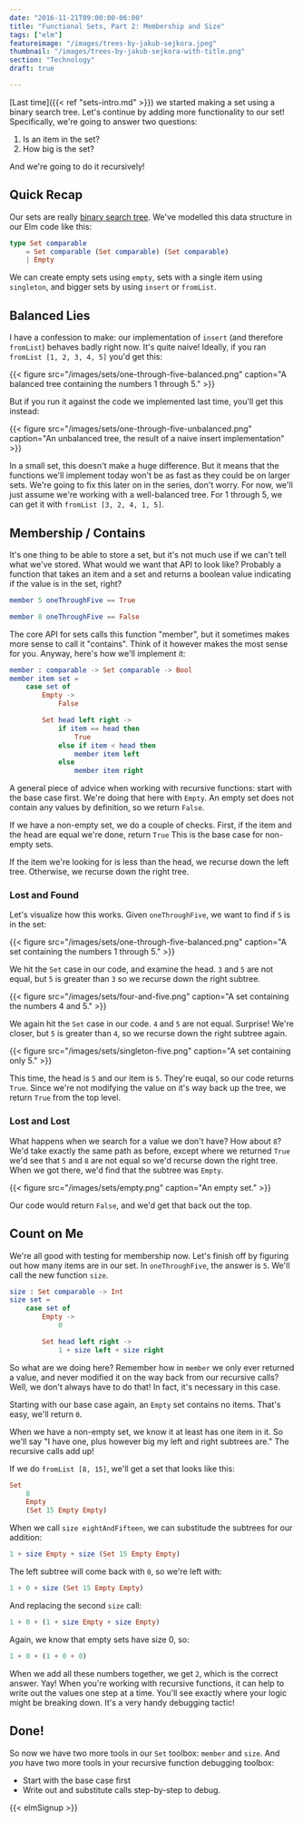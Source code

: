 ```yaml
---
date: "2016-11-21T09:00:00-06:00"
title: "Functional Sets, Part 2: Membership and Size"
tags: ["elm"]
featureimage: "/images/trees-by-jakub-sejkora.jpeg"
thumbnail: "/images/trees-by-jakub-sejkora-with-title.png"
section: "Technology"
draft: true

---
```


[Last time]({{< ref "sets-intro.md" >}}) we started making a set using a binary search tree.
Let's continue by adding more functionality to our set!
Specifically, we're going to answer two questions:

1. Is an item in the set?
2. How big is the set?

And we're going to do it recursively!

<!--more-->

## Quick Recap

Our sets are really [binary search tree](https://en.wikipedia.org/wiki/Binary_search_tree).
We've modelled this data structure in our Elm code like this:

```elm
type Set comparable
    = Set comparable (Set comparable) (Set comparable)
    | Empty
```

We can create empty sets using `empty`, sets with a single item using `singleton`, and bigger sets by using `insert` or `fromList`.

## Balanced Lies

I have a confession to make: our implementation of `insert` (and therefore `fromList`) behaves badly right now.
It's quite naive!
Ideally, if you ran `fromList [1, 2, 3, 4, 5]` you'd get this:

{{< figure src="/images/sets/one-through-five-balanced.png"
           caption="A balanced tree containing the numbers 1 through 5." >}}

But if you run it against the code we implemented last time, you'll get this instead:

{{< figure src="/images/sets/one-through-five-unbalanced.png"
           caption="An unbalanced tree, the result of a naive insert implementation" >}}
           
In a small set, this doesn't make a huge difference.
But it means that the functions we'll implement today won't be as fast as they could be on larger sets.
We're going to fix this later on in the series, don't worry.
For now, we'll just assume we're working with a well-balanced tree.
For 1 through 5, we can get it with `fromList [3, 2, 4, 1, 5]`.

## Membership / Contains

It's one thing to be able to store a set, but it's not much use if we can't tell what we've stored.
What would we want that API to look like?
Probably a function that takes an item and a set and returns a boolean value indicating if the value is in the set, right?

```elm
member 5 oneThroughFive == True

member 8 oneThroughFive == False
```

The core API for sets calls this function "member", but it sometimes makes more sense to call it "contains".
Think of it however makes the most sense for you.
Anyway, here's how we'll implement it:

```elm
member : comparable -> Set comparable -> Bool
member item set =
    case set of
        Empty ->
            False

        Set head left right ->
            if item == head then
                True
            else if item < head then
                member item left
            else
                member item right
```

A general piece of advice when working with recursive functions: start with the base case first.
We're doing that here with `Empty`.
An empty set does not contain any values by definition, so we return `False`.

If we have a non-empty set, we do a couple of checks.
First, if the item and the head are equal we're done, return `True`
This is the base case for non-empty sets.

If the item we're looking for is less than the head, we recurse down the left tree.
Otherwise, we recurse down the right tree.

### Lost and Found

Let's visualize how this works.
Given `oneThroughFive`, we want to find if `5` is in the set:

{{< figure src="/images/sets/one-through-five-balanced.png"
           caption="A set containing the numbers 1 through 5." >}}
           
We hit the `Set` case in our code, and examine the head.
`3` and `5` are not equal, but `5` is greater than `3` so we recurse down the right subtree.

{{< figure src="/images/sets/four-and-five.png"
           caption="A set containing the numbers 4 and 5." >}}
           
We again hit the `Set` case in our code.
`4` and `5` are not equal.
Surprise!
We're closer, but `5` is greater than `4`, so we recurse down the right subtree again.

{{< figure src="/images/sets/singleton-five.png"
           caption="A set containing only 5." >}}
           
This time, the head is `5` and our item is `5`.
They're euqal, so our code returns `True`.
Since we're not modifying the value on it's way back up the tree, we return `True` from the top level.

### Lost and Lost

What happens when we search for a value we don't have?
How about `8`?
We'd take exactly the same path as before, except where we returned `True` we'd see that `5` and `8` are not equal so we'd recurse down the right tree.
When we got there, we'd find that the subtree was `Empty`.

{{< figure src="/images/sets/empty.png"
           caption="An empty set." >}}
           
Our code would return `False`, and we'd get that back out the top.

## Count on Me

We're all good with testing for membership now.
Let's finish off by figuring out how many items are in our set.
In `oneThroughFive`, the answer is `5`.
We'll call the new function `size`.

```elm
size : Set comparable -> Int
size set =
    case set of
        Empty ->
            0

        Set head left right ->
            1 + size left + size right
```

So what are we doing here? 
Remember how in `member` we only ever returned a value, and never modified it on the way back from our recursive calls?
Well, we don't always have to do that!
In fact, it's necessary in this case.

Starting with our base case again, an `Empty` set contains no items.
That's easy, we'll return `0`.

When we have a non-empty set, we know it at least has one item in it.
So we'll say "I have one, plus however big my left and right subtrees are."
The recursive calls add up!

If we do `fromList [8, 15]`, we'll get a set that looks like this:

```elm
Set
    8
    Empty
    (Set 15 Empty Empty)
```

When we call `size eightAndFifteen`, we can substitude the subtrees for our addition:

```elm
1 + size Empty + size (Set 15 Empty Empty)
```

The left subtree will come back with `0`, so we're left with:

```elm
1 + 0 + size (Set 15 Empty Empty)
```

And replacing the second `size` call:

```elm
1 + 0 + (1 + size Empty + size Empty)
```

Again, we know that empty sets have size 0, so:

```elm
1 + 0 + (1 + 0 + 0)
```

When we add all these numbers together, we get `2`, which is the correct answer.
Yay!
When you're working with recursive functions, it can help to write out the values one step at a time.
You'll see exactly where your logic might be breaking down.
It's a very handy debugging tactic!

## Done!

So now we have two more tools in our `Set` toolbox: `member` and `size`.
And *you* have two more tools in your recursive function debugging toolbox:

- Start with the base case first
- Write out and substitute calls step-by-step to debug.

{{< elmSignup >}}
